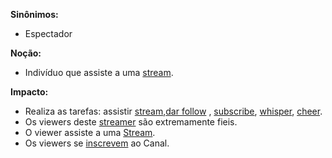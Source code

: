 
**Sinônimos:** 
* Espectador

**Noção:** 
* Indivíduo que assiste a uma [stream](Stream).

**Impacto:**
* Realiza as tarefas: assistir [stream](Stream),[dar follow](Dar-Follow) , [subscribe](Subscribe), [whisper](Whisper), [cheer](Cheer).
* Os viewers deste [streamer](Streamer) são extremamente fieis.
* O viewer assiste a uma [Stream](Stream).
* Os viewers se [inscrevem](Subscribe) ao Canal.